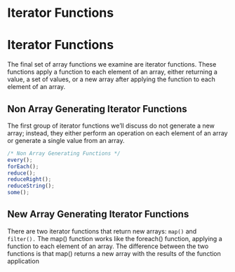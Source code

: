 # Iterator Functions

# **Iterator Functions**

The final set of array functions we examine are iterator functions. These functions apply a function to each element of an array, either returning a value, a set of values, or a new array after applying the function to each element of an array.

## **Non Array Generating Iterator Functions**

The first group of iterator functions we’ll discuss do not generate a new array; instead, they either perform an operation on each element of an array or generate a single value from an array.

```jsx
/* Non Array Generating Functions */
every();
forEach();
reduce();
reduceRight();
reduceString();
some();
```

## New Array Generating Iterator Functions

There are two iterator functions that return new arrays: ``` map() ``` and ``` filter().``` The map() function works like the foreach() function, applying a function to each element of an array. The difference between the two functions is that map() returns a new array with the results of the function application